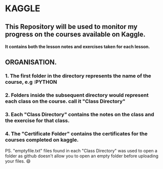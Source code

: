 # KAGGLE
## This Repository will be used to monitor my progress on the courses available on Kaggle.

#### It contains both the lesson notes and exercises taken for each lesson.

##          ORGANISATION.
### 1. The first folder in the directory represents the name of the course, e.g :PYTHON
### 2. Folders inside the subsequent directory would represent each class on the course. call it "Class Directory"
### 3. Each "Class Directory" contains the notes on the class and the exercise for that class.
### 4. The "Certificate Folder" contains the certificates for the courses completed on kaggle.
PS. "emptyfile.txt" files found in each "Class Directory" was used to open a folder as github doesn't allow you to open an empty folder before uploading your files. :smile:

